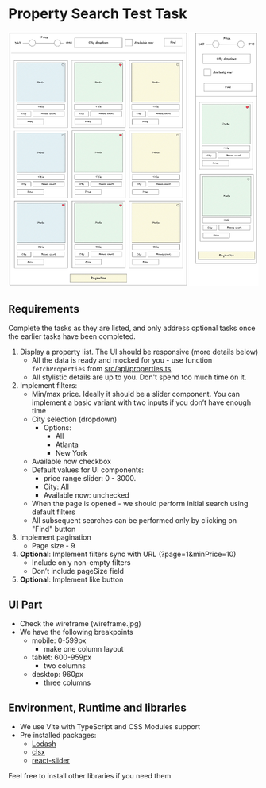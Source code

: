 # Property Search Test Task

![Wireframe](wireframe.jpg)

## Requirements

Complete the tasks as they are listed, and only address optional tasks once the earlier tasks have been completed.

1. Display a property list. The UI should be responsive (more details below)
    - All the data is ready and mocked for you - use function `fetchProperties` from [src/api/properties.ts](src/api/properties.ts)
    - All stylistic details are up to you. Don't spend too much time on it.
2. Implement filters:
    - Min/max price. Ideally it should be a slider component. You can implement a basic variant with two inputs if you don’t have enough time
    - City selection (dropdown)
      - Options: 
        - All
        - Atlanta 
        - New York
    - Available now checkbox
    - Default values for UI components:
      - price range slider: 0 - 3000.
      - City: All
      - Available now: unchecked
    - When the page is opened - we should perform initial search using default filters
    - All subsequent searches can be performed only by clicking on "Find" button
3. Implement pagination
    - Page size - 9
4. **Optional**: Implement filters sync with URL (?page=1&minPrice=10)
   - Include only non-empty filters
   - Don’t include pageSize field
5. **Optional**: Implement like button

## UI Part
- Check the wireframe (wireframe.jpg)
- We have the following breakpoints
    - mobile: 0-599px
        - make one column layout
    - tablet: 600-959px
        - two columns
    - desktop: 960px
        - three columns

## Environment, Runtime and libraries
- We use Vite with TypeScript and CSS Modules support
- Pre installed packages:
  - [Lodash](https://lodash.com/docs/4.17.15)
  - [clsx](https://github.com/lukeed/clsx)
  - [react-slider](https://github.com/zillow/react-slider)

Feel free to install other libraries if you need them
